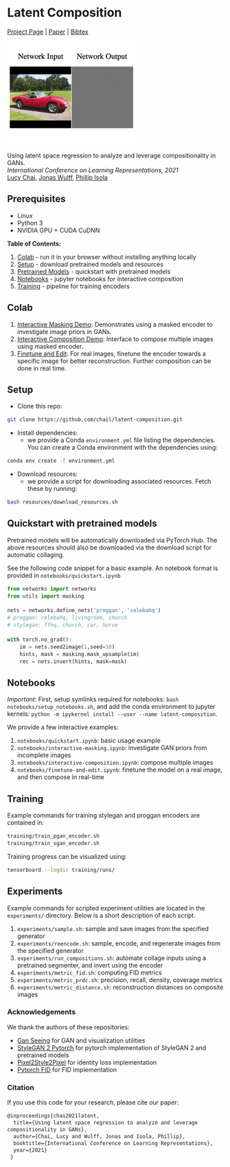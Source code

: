 # Latent Composition
[Project Page](https://chail.github.io/latent-composition/) |  [Paper](http://arxiv.org/abs/2103.10426) | [Bibtex](https://chail.github.io/latent-composition/bibtex.txt)

<img src='img/teaser.gif' width=300> 

Using latent space regression to analyze and leverage compositionality in GANs.\
*International Conference on Learning Representations, 2021*\
[Lucy Chai](http://people.csail.mit.edu/lrchai/), [Jonas Wulff](http://people.csail.mit.edu/jwulff/), [Phillip Isola](http://web.mit.edu/phillipi/)

## Prerequisites
- Linux
- Python 3
- NVIDIA GPU + CUDA CuDNN

**Table of Contents:**<br>
1. [Colab](#colab) - run it in your browser without installing anything locally<br>
2. [Setup](#setup) - download pretrained models and resources
3. [Pretrained Models](#pretrained) - quickstart with pretrained models<br>
3. [Notebooks](#notebooks) - jupyter notebooks for interactive composition<br>
4. [Training](#training) - pipeline for training encoders<br>

<a name="colab"/>

## Colab

1. [Interactive Masking Demo](https://colab.research.google.com/drive/1p-L2dPMaqMyr56TYoYmBJhoyIyBJ7lzH?usp=sharing): Demonstrates using a masked encoder to investigate image priors in GANs.
2. [Interactive Composition Demo](https://colab.research.google.com/drive/1j7Bz9vdVnxzOgokawA39hCJZLTmVDq6_?usp=sharing): Interface to compose multiple images using masked encoder.
3. [Finetune and Edit](https://colab.research.google.com/drive/1zpD_UYqiGqjzftYxHQPy4sxOQTWV_QY9?usp=sharing): For real images, finetune the encoder towards a specific image for better reconstruction. Further composition can be done in real time.

<a name="setup"/>

## Setup

- Clone this repo:
```bash
git clone https://github.com/chail/latent-composition.git
```

- Install dependencies:
	- we provide a Conda `environment.yml` file listing the dependencies. You can create a Conda environment with the dependencies using:
```bash
conda env create -f environment.yml
```

- Download resources:
	- we provide a script for downloading associated resources. Fetch these by running:
```bash
bash resources/download_resources.sh
```

<a name="pretrained"/>

## Quickstart with pretrained models

Pretrained models will be automatically downloaded via PyTorch Hub. The above resources should also be downloaded via the download script for automatic collaging.

See the following code snippet for a basic example. An notebook format is provided in `notebooks/quickstart.ipynb`

```python
from networks import networks
from utils import masking

nets = networks.define_nets('proggan', 'celebahq')
# proggan: celebahq, livingroom, church
# stylegan: ffhq, church, car, horse

with torch.no_grad():
    im = nets.seed2image(1,seed=10)
    hints, mask = masking.mask_upsample(im)
    rec = nets.invert(hints, mask=mask)
```

<a name="notebooks"/>

## Notebooks

*Important*: First, setup symlinks required for notebooks: `bash notebooks/setup_notebooks.sh`, and add the conda environment to jupyter kernels: `python -m ipykernel install --user --name latent-composition`. 

We provide a few interactive examples:
1. `notebooks/quickstart.ipynb`: basic usage example
2. `notebooks/interactive-masking.ipynb`: investigate GAN priors from incomplete images
3. `notebooks/interactive-composition.ipynb`: compose multiple images
4. `notebooks/finetune-and-edit.ipynb`: finetune the model on a real image, and then compose in real-time


<a name="training"/>

## Training

Example commands for training stylegan and proggan encoders are contained in:
```bash
training/train_pgan_encoder.sh
training/train_sgan_encoder.sh
```

Training progress can be visualized using:
```bash
tensorboard --logdir training/runs/
```

## Experiments

Example commands for scripted experiment utilities are located in the `experiments/` directory. Below is a short description of each script.

1. `experiments/sample.sh`: sample and save images from the specified generator
2. `experiments/reencode.sh`: sample, encode, and regenerate images from the specified generator
3. `experiments/run_compositions.sh`: automate collage inputs using a pretrained segmenter, and invert using the encoder
4. `experiments/metric_fid.sh`: computing FID metrics
5. `experiments/metric_prdc.sh`: precision, recall, density, coverage metrics
6. `experiments/metric_distance.sh`: reconstruction distances on composite images

### Acknowledgements

We thank the authors of these repositories:
- [Gan Seeing](https://github.com/davidbau/ganseeing) for GAN and visualization utilities
- [StyleGAN 2 Pytorch](https://github.com/rosinality/stylegan2-pytorch) for pytorch implementation of StyleGAN 2 and pretrained models
- [Pixel2Style2Pixel](https://github.com/eladrich/pixel2style2pixel) for identity loss implementation
- [Pytorch FID](https://github.com/mseitzer/pytorch-fid) for FID implementation

<a name="citation"/>

### Citation
If you use this code for your research, please cite our paper:
```
@inproceedings{chai2021latent,
  title={Using latent space regression to analyze and leverage compositionality in GANs},
  author={Chai, Lucy and Wulff, Jonas and Isola, Phillip},
  booktitle={International Conference on Learning Representations},
  year={2021}
 }
```

